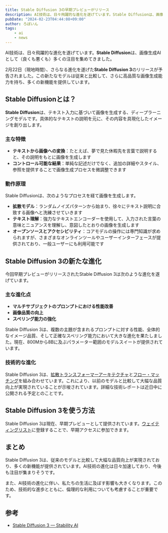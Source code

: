 ```yaml
---
title: Stable Diffusion 3の早期プレビューがリリース
description: AI技術は、日々飛躍的な進化を遂げています。Stable Diffusionは、画像生成AIとして（良くも悪くも）多くの注目を集めてきました。2月22日（現地時間）、さらなる進化を遂げたStable Diffusion 3のリリースが予告されました。この新たなモデルは従来と比較して、さらに高品質な画像生成能力を持ち、多くの新機能を提供しています。
pubDate: "2024-02-23T04:44:08+09:00"
author: ろぼいん
tags:
    - ai
    - news
---
```


AI技術は、日々飛躍的な進化を遂げています。**Stable Diffusion**は、画像生成AIとして（良くも悪くも）多くの注目を集めてきました。

2月22日（現地時間）、さらなる進化を遂げた**Stable Diffusion 3**のリリースが予告されました。この新たなモデルは従来と比較して、さらに高品質な画像生成能力を持ち、多くの新機能を提供しています。

## Stable Diffusionとは？

**Stable Diffusion**は、テキスト入力に基づいて画像を生成する、ディープラーニングモデルです。具体的なテキストの説明を元に、その内容を具現化したイメージを創り出します。

### 主な特徴

- **テキストから画像への変換**：たとえば、夢で見た休暇先を言葉で説明すると、その説明をもとに画像を生成します
- **コントロール可能な結果**：単純な記述だけでなく、追加の詳細やスタイル、参照を提供することで画像生成プロセスを微調整できます

### 動作原理

Stable Diffusionは、次のようなプロセスを経て画像を生成します。

- **拡散モデル**：ランダムノイズパターンから始まり、徐々にテキスト説明に合致する画像へと洗練させていきます
- **テキスト理解**：強力なテキストエンコーダーを使用して、入力された言葉の意味とニュアンスを理解し、意図したとおりの画像を生成します
- **オープンソースとアクセシビリティ**：コアモデルの操作には専門知識が求められますが、さまざまなオンラインツールやユーザーインターフェースが提供されており、一般ユーザーにも利用可能です

## Stable Diffusion 3の新たな進化

今回早期プレビューがリリースされたStable Diffusion 3は次のような進化を遂げています。

### 主な進化点

- **マルチサブジェクトのプロンプトにおける性能改善**
- **画像品質の向上**
- **スペリング能力の強化**

Stable Diffusion 3は、複数の主題が含まれるプロンプトに対する性能、全体的なイメージ品質、そして正確なスペリング能力において大きな進化を果たしました。現在、800Mから8Bに及ぶパラメーター範囲のモデルスイートが提供されています。

### 技術的な進化

Stable Diffusion 3は、[拡散トランスフォーマーアーキテクチャ](https://arxiv.org/abs/2212.09748)と[フロー・マッチング](https://arxiv.org/abs/2210.02747)を組み合わせています。これにより、以前のモデルと比較して大幅な品質向上が実現されていることが示唆されています。詳細な技術レポートは近日中に公開される予定とのことです。

## Stable Diffusion 3を使う方法

Stable Diffusion 3は現在、早期プレビューとして提供されています。[ウェイティングリスト](http://stability.ai/stablediffusion3)に登録することで、早期アクセスに参加できます。

## まとめ

Stable Diffusion 3は、従来のモデルと比較して大幅な品質向上が実現されており、多くの新機能が提供されています。AI技術の進化は日々加速しており、今後も注目が集まりそうです。

また、AI技術の進化に伴い、私たちの生活に及ぼす影響も大きくなります。このため、技術的な進歩とともに、倫理的な利用についても考慮することが重要です。

## 参考

- [Stable Diffusion 3 — Stability AI](https://stability.ai/news/stable-diffusion-3)
